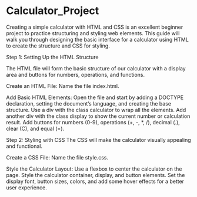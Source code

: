 # Calculator_Project

Creating a simple calculator with HTML and CSS is an excellent beginner project to practice structuring and styling web elements. This guide will walk you through designing the basic interface for a calculator using HTML to create the structure and CSS for styling.

Step 1: Setting Up the HTML Structure

The HTML file will form the basic structure of our calculator with a display area and buttons for numbers, operations, and functions.

Create an HTML File:
Name the file index.html.

Add Basic HTML Elements:
Open the file and start by adding a DOCTYPE declaration, setting the document’s language, and creating the base structure.
Use a div with the class calculator to wrap all the elements.
Add another div with the class display to show the current number or calculation result.
Add buttons for numbers (0-9), operations (+, -, *, /), decimal (.), clear (C), and equal (=).

Step 2: Styling with CSS
The CSS will make the calculator visually appealing and functional.

Create a CSS File:
Name the file style.css.

Style the Calculator Layout:
Use a flexbox to center the calculator on the page.
Style the calculator container, display, and button elements.
Set the display font, button sizes, colors, and add some hover effects for a better user experience.
